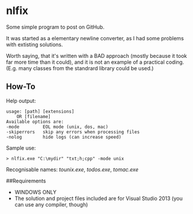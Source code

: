 # nlfix
Some simple program to post on GitHub.

It was started as a elementary newline converter, as I had some problems with extisting solutions.

Worth saying, that it's written with a BAD approach (mostly because it took far more time than it could), and it is not an example of a practical coding. (E.g. many classes from the standrard library could be used.)

## How-To
Help output:
```
usage: [path] [extensions]
	OR [filename]
Available options are:
-mode         EOL mode (unix, dos, mac)
-skiperrors   skip any errors when processing files
-nolog        hide logs (can increase speed)
```

Sample use:
```
> nlfix.exe "C:\mydir" "txt;h;cpp" -mode unix
```

Recognisable names: *tounix.exe*, *todos.exe*, *tomac.exe*

##Requirements
 - WINDOWS ONLY
 - The solution and project files included are for Visual Studio 2013 (you can use any compiler, though)
